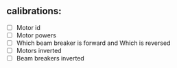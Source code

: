 calibrations:
----------------
- [ ] Motor id
- [ ] Motor powers
- [ ] Which beam breaker is forward and Which is reversed
- [ ] Motors inverted
- [ ] Beam breakers inverted